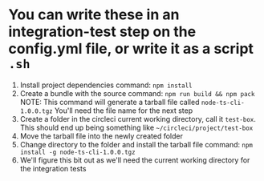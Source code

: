 # You can write these in an integration-test step on the config.yml file, or write it as a script `.sh`

1. Install project dependencies
    command: `npm install`
2. Create a bundle with the source
    command: `npm run build && npm pack`
    NOTE: This command will generate a tarball file called `node-ts-cli-1.0.0.tgz`
    You'll need the file name for the next step
3. Create a folder in the circleci current working directory, call it `test-box`. This should end up being something like `~/circleci/project/test-box`
4. Move the tarball file into the newly created folder
5. Change directory to the folder and install the tarball file
    command: `npm install -g node-ts-cli-1.0.0.tgz`
6. We'll figure this bit out as we'll need the current working directory for the integration tests
